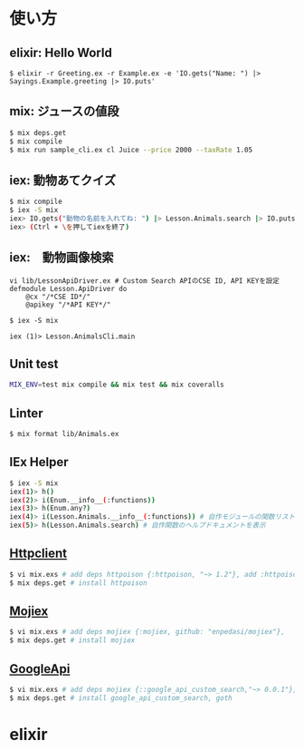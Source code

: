 # 使い方

## elixir: Hello World

```
$ elixir -r Greeting.ex -r Example.ex -e 'IO.gets("Name: ") |> Sayings.Example.greeting |> IO.puts'
```

## mix: ジュースの値段

```bash
$ mix deps.get
$ mix compile
$ mix run sample_cli.ex cl Juice --price 2000 --taxRate 1.05
```

## iex: 動物あてクイズ

```bash
$ mix compile
$ iex -S mix
iex> IO.gets("動物の名前を入れてね: ") |> Lesson.Animals.search |> IO.puts
iex> (Ctrl + \を押してiexを終了)
```

## iex:　動物画像検索

```
vi lib/LessonApiDriver.ex # Custom Search APIのCSE ID, API KEYを設定
defmodule Lesson.ApiDriver do
    @cx "/*CSE ID*/"
    @apikey "/*API KEY*/"

$ iex -S mix

iex (1)> Lesson.AnimalsCli.main
```

## Unit test

```bash
MIX_ENV=test mix compile && mix test && mix coveralls
```

## Linter

```bash
$ mix format lib/Animals.ex
```

## IEx Helper

```bash
$ iex -S mix
iex(1)> h()
iex(2)> i(Enum.__info__(:functions))
iex(3)> h(Enum.any?)
iex(4)> i(Lesson.Animals.__info__(:functions)) # 自作モジュールの関数リストを表示
iex(5)> h(Lesson.Animals.search) # 自作関数のヘルプドキュメントを表示
```

## [Httpclient](https://github.com/edgurgel/httpoison)

```bash
$ vi mix.exs # add deps httpoison {:httpoison, "~> 1.2"}, add :httpoison to applications.
$ mix deps.get # install httpoison
```

## [Mojiex](https://github.com/enpedasi/Mojiex)

```bash
$ vi mix.exs # add deps mojiex {:mojiex, github: "enpedasi/mojiex"},
$ mix deps.get # install mojiex
```

## [GoogleApi](https://github.com/GoogleCloudPlatform/elixir-google-api)

```bash
$ vi mix.exs # add deps mojiex {::google_api_custom_search,"~> 0.0.1"}, {:goth, ">= 0.9.0"}
$ mix deps.get # install google_api_custom_search, goth
```
# elixir
